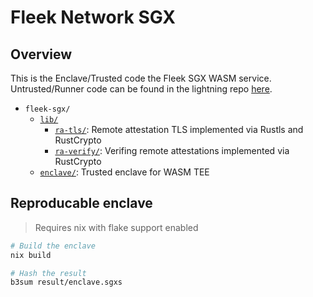 # Fleek Network SGX

## Overview

This is the Enclave/Trusted code the Fleek SGX WASM service.
Untrusted/Runner code can be found in the lightning repo [here](https://github.com/fleek-network/lightning/tree/main/services/sgx).

- `fleek-sgx/`
    - [`lib/`](./lib)
        - [`ra-tls/`](./lib/ra-tls): Remote attestation TLS implemented via Rustls and RustCrypto
        - [`ra-verify/`](./lib/ra-verify): Verifing remote attestations implemented via RustCrypto
    - [`enclave/`](./service/enclave): Trusted enclave for WASM TEE

## Reproducable enclave

> Requires nix with flake support enabled

```sh
# Build the enclave
nix build

# Hash the result
b3sum result/enclave.sgxs
```
